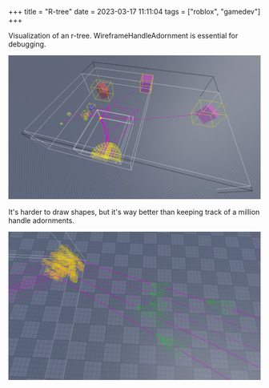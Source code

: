 +++
title = "R-tree"
date = 2023-03-17 11:11:04
tags = ["roblox", "gamedev"]
+++

Visualization of an r-tree. WireframeHandleAdornment is essential for debugging.

![](00.jpg)

It's harder to draw shapes, but it's way better than keeping track of a million
handle adornments.

![](01.jpg)
